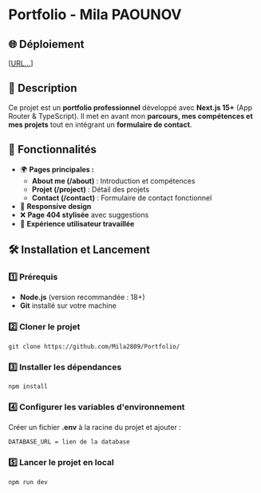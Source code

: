 # Portfolio - Mila PAOUNOV

## 🌐 Déploiement
[[URL...](https://mila-paounov.vercel.app/)]



## 📌 Description
Ce projet est un **portfolio professionnel** développé avec **Next.js 15+** (App Router & TypeScript). Il met en avant mon **parcours, mes compétences et mes projets** tout en intégrant un **formulaire de contact**.



## 🚀 Fonctionnalités
- 🌍 **Pages principales :**
  - **About me (/about)** : Introduction et compétences
  - **Projet (/project)** : Détail des projets
  - **Contact (/contact)** : Formulaire de contact fonctionnel
- 📱 **Responsive design**
- ❌ **Page 404 stylisée** avec suggestions
- 🎨 **Expérience utilisateur travaillée**


## 🛠️ Installation et Lancement

### 1️⃣ Prérequis
- **Node.js** (version recommandée : 18+)
- **Git** installé sur votre machine

### 2️⃣ Cloner le projet
```
git clone https://github.com/Mila2809/Portfolio/
```

### 3️⃣ Installer les dépendances
```
npm install
```

### 4️⃣ Configurer les variables d'environnement
Créer un fichier **.env** à la racine du projet et ajouter :
```
DATABASE_URL = lien de la database 
```

### 5️⃣ Lancer le projet en local
```
npm run dev
```
